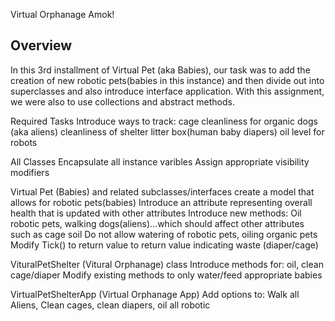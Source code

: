 
Virtual Orphanage Amok!

Overview
--------------------------- 
 In this 3rd installment of Virtual Pet (aka Babies), our task was to add the creation of new robotic pets(babies in this instance) and then divide out into superclasses and also introduce interface application. With this assignment, we were also to use collections and abstract methods. 
 
 Required Tasks
 Introduce ways to track:
 cage cleanliness for organic dogs (aka aliens)
 cleanliness of shelter litter box(human baby diapers)
 oil level for robots
 
 All Classes
 Encapsulate all instance varibles
 Assign appropriate visibility modifiers
 
 Virtual Pet (Babies) and related subclasses/interfaces
 create a model that allows for robotic pets(babies)
 Introduce an attribute representing overall health that is updated with other attributes
 Introduce new methods: Oil robotic pets, walking dogs(aliens)...which should affect other attributes such as cage soil
 Do not allow watering of robotic pets, oiling organic pets
 Modify Tick() to return value to return value indicating waste (diaper/cage)
 
 VituralPetShelter (Vitural Orphanage) class
 Introduce methods for: oil, clean cage/diaper
 Modify existing methods to only water/feed appropriate babies
 
 VirtualPetShelterApp (Virtual Orphanage App)
 Add options to: Walk all Aliens, Clean cages, clean diapers, oil all robotic 
 
 
 
 
 